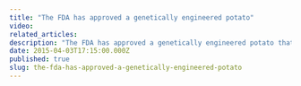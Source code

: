 ```yaml
---
title: "The FDA has approved a genetically engineered potato"
video:
related_articles:
description: "The FDA has approved a genetically engineered potato that won't bruise. Will it meet the same fate as the first GMO tomato, the Flvr Savr?"
date: 2015-04-03T17:15:00.000Z
published: true
slug: the-fda-has-approved-a-genetically-engineered-potato
---
```


